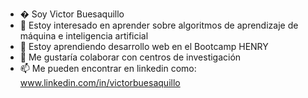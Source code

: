 - �  Soy Victor Buesaquillo
- 👀 Estoy interesado en aprender sobre algoritmos de aprendizaje de máquina e inteligencia artificial
- 🌱 Estoy aprendiendo desarrollo web en el Bootcamp HENRY
- 💞️ Me gustaría colaborar con centros de investigación
- 📫 Me pueden encontrar en linkedin como: www.linkedin.com/in/victorbuesaquillo

<!---
vgbuesaquillo/vgbuesaquillo is a ✨ special ✨ repository because its `README.md` (this file) appears on your GitHub profile.
You can click the Preview link to take a look at your changes.
--->
